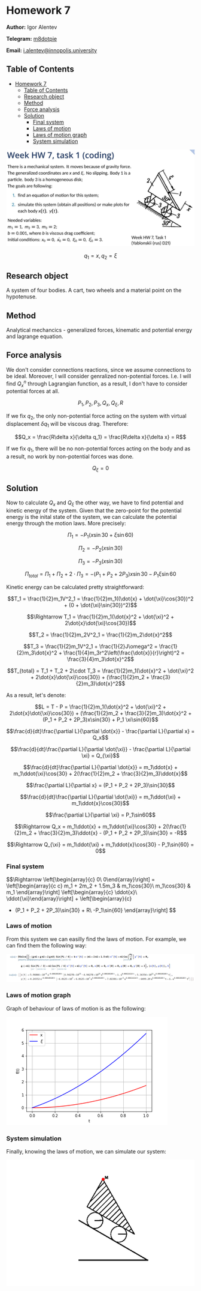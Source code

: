 # Homework 7

**Author:** Igor Alentev

**Telegram:** [m8dotpie](https://t.me/m8dotpie)

**Email:** i.alentev@innopolis.university

## Table of Contents

- [Homework 7](#homework-7)
  - [Table of Contents](#table-of-contents)
  - [Research object](#research-object)
  - [Method](#method)
  - [Force analysis](#force-analysis)
  - [Solution](#solution)
    - [Final system](#final-system)
    - [Laws of motion](#laws-of-motion)
    - [Laws of motion graph](#laws-of-motion-graph)
    - [System simulation](#system-simulation)

![](assets/state.jpg)

$$q_1=x, q_2=\xi$$

## Research object

A system of four bodies. A cart, two wheels and a material point on the hypotenuse.

## Method

Analytical mechancics - generalized forces, kinematic and potential energy and lagrange equation.

## Force analysis

We don't consider connections reactions, since we assume connections to be ideal. Moreover, I will consider genralized non-potential forces. I.e. I will find $Q_x^n$ through Lagrangian function, as a result, I don't have to consider potential forces at all.

$$P_1, P_2, P_3, Q_x, Q_{\xi}, R$$

If we fix $q_2$, the only non-potential force acting on the system with virtual displacement $\delta q_1$ will be viscous drag. Therefore:

$$Q_x = \frac{R\delta x}{\delta q_1} = \frac{R\delta x}{\delta x} = R$$

If we fix $q_1$, there will be no non-potential forces acting on the body and as a result, no work by non-potential forces was done.

$$Q_{\xi} = 0$$

## Solution

Now to calculate $Q_x$ and $Q_{\xi}$ the other way, we have to find potential and kinetic energy of the system. Given that the zero-point for the potential energy is the inital state of the system, we can calculate the potential energy through the motion laws. More precisely:

$$\Pi_1 = -P_1(x\sin{30} + \xi\sin{60})$$

$$\Pi_2 = -P_2(x\sin{30})$$

$$\Pi_3 = -P_3(x\sin{30})$$

$$\Pi_{total} = \Pi_1 + \Pi_2 + 2 \cdot \Pi_3 = -(P_1 + P_2 + 2P_3)x\sin{30} - P_1 \xi\sin{60}$$

Kinetic energy can be calculated pretty straightforward:

$$T_1 = \frac{1}{2}m_1V^2_1 = \frac{1}{2}m_1((\dot{x} + \dot{\xi}\cos{30})^2 + (0 + \dot{\xi}\sin{30})^2)$$

$$\Rightarrow T_1 = \frac{1}{2}m_1(\dot{x}^2 + \dot{\xi}^2 + 2\dot{x}\dot{\xi}\cos{30})$$

$$T_2 = \frac{1}{2}m_2V^2_1 = \frac{1}{2}m_2\dot{x}^2$$

$$T_3 = \frac{1}{2}m_1V^2_1 + \frac{1}{2}J\omega^2 = \frac{1}{2}m_3\dot{x}^2 + \frac{1}{4}m_3r^2\left(\frac{\dot{x}}{r}\right)^2 = \frac{3}{4}m_3\dot{x}^2$$

$$T_{total} = T_1 + T_2 + 2\cdot T_3 = \frac{1}{2}m_1(\dot{x}^2 + \dot{\xi}^2 + 2\dot{x}\dot{\xi}\cos{30}) + (\frac{1}{2}m_2 + \frac{3}{2}m_3)\dot{x}^2$$

As a result, let's denote:

$$L = T - P = \frac{1}{2}m_1(\dot{x}^2 + \dot{\xi}^2 + 2\dot{x}\dot{\xi}\cos{30}) + (\frac{1}{2}m_2 + \frac{3}{2}m_3)\dot{x}^2 + (P_1 + P_2 + 2P_3)x\sin{30} + P_1 \xi\sin{60}$$

$$\frac{d}{dt}\frac{\partial L}{\partial \dot{x}} - \frac{\partial L}{\partial x} = Q_x$$

$$\frac{d}{dt}\frac{\partial L}{\partial \dot{\xi}} - \frac{\partial L}{\partial \xi} = Q_{\xi}$$

$$\frac{d}{dt}\frac{\partial L}{\partial \dot{x}} = m_1\ddot{x} + m_1\ddot{\xi}\cos{30} + 2(\frac{1}{2}m_2 + \frac{3}{2}m_3)\ddot{x}$$

$$\frac{\partial L}{\partial x} = (P_1 + P_2 + 2P_3)\sin{30}$$

$$\frac{d}{dt}\frac{\partial L}{\partial \dot{\xi}} = m_1\ddot{\xi} + m_1\ddot{x}\cos{30}$$

$$\frac{\partial L}{\partial \xi} = P_1\sin60$$

$$\Rightarrow Q_x = m_1\ddot{x} + m_1\ddot{\xi}\cos{30} + 2(\frac{1}{2}m_2 + \frac{3}{2}m_3)\ddot{x} - (P_1 + P_2 + 2P_3)\sin{30} = -R$$

$$\Rightarrow Q_{\xi} = m_1\ddot{\xi} + m_1\ddot{x}\cos{30} - P_1\sin{60} = 0$$

### Final system

$$\Rightarrow 
\left[\begin{array}{c}
0\\
0\end{array}\right] =
\left[\begin{array}{c c}
m_1 + 2m_2 + 1.5m_3 & m_1\cos{30}\\
m_1\cos{30} & m_1
\end{array}\right]
\left[\begin{array}{c}
\ddot{x}\\
\ddot{\xi}\end{array}\right]
+
\left[\begin{array}{c}
- (P_1 + P_2 + 2P_3)\sin{30} + R\\
-P_1\sin{60}
\end{array}\right]
$$

### Laws of motion

From this system we can easilly find the laws of motion. For example, we can find them the following way:

![](assets/odesolve.PNG)

### Laws of motion graph

Graph of behaviour of laws of motion is as the following:

![](assets/xsxis.png)

### System simulation

Finally, knowing the laws of motion, we can simulate our system:

![](assets/model.gif)

